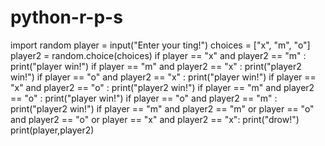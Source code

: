 # python-r-p-s
import random player = input("Enter your ting!") choices = ["x", "m", "o"]  player2 = random.choice(choices)   if player == "x" and player2 ==  "m"  :     print("player win!") if player == "m" and player2 ==  "x"  :     print("player2 win!") if player == "o" and player2 ==  "x"  :     print("player win!") if player == "x" and player2 ==  "o"  :     print("player2 win!") if player == "m" and player2 ==  "o"  :     print("player win!") if player == "o" and player2 ==  "m"  :     print("player2 win!") if player == "m" and player2 ==  "m" or player == "o" and player2 == "o" or player == "x" and player2 == "x":     print("drow!")   print(player,player2)
